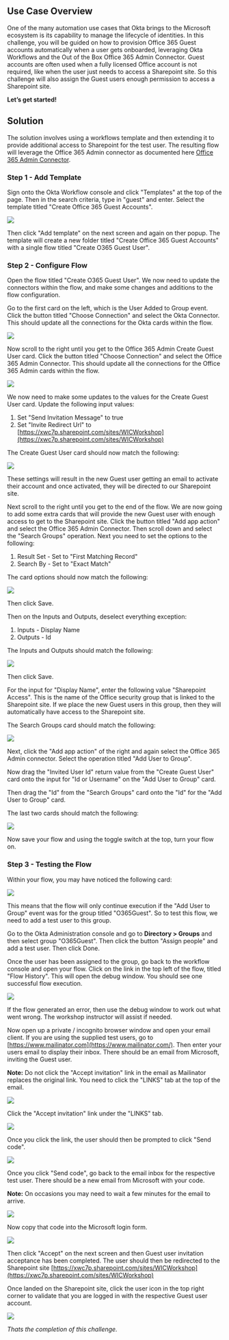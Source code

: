 ﻿## Use Case Overview

One of the many automation use cases that Okta brings to the Microsoft ecosystem is its capability to manage the lifecycle of identities. In this challenge, you will be guided on how to provision Office 365 Guest accounts automatically when a user gets onboarded, leveraging Okta Workflows and the Out of the Box Office 365 Admin Connector. Guest accounts are often used when a fully licensed Office account is not required, like when the user just needs to access a Sharepoint site. So this challenge will also assign the Guest users enough permission to access a Sharepoint site.

**Let’s get started!**

## Solution

The solution involves using a workflows template and then extending it to provide additional access to Sharepoint for the test user. The resulting flow will leverage the Office 365 Admin connector as documented here  [Office 365 Admin Connector](https://help.okta.com/wf/en-us/Content/Topics/Workflows/connector-reference/office365admin/office365admin.htm).

### Step 1 - Add Template

Sign onto the Okta Workflow console and click "Templates" at the top of the page. Then in the search criteria, type in "guest" and enter. Select the template titled "Create Office 365 Guest Accounts".

![](https://github.com/iamse-blog/wic1-workshop/blob/main/images/007/image1.png?raw=true")

Then click "Add template" on the next screen and again on ther popup. The template will create a new folder titled "Create Office 365 Guest Accounts" with a single flow titled "Create O365 Guest User".

### Step 2 - Configure Flow

Open the flow titled "Create O365 Guest User". We now need to update the connectors within the flow, and make some changes and additions to the flow configuration.

Go to the first card on the left, which is the User Added to Group event. Click the button titled "Choose Connection" and select the Okta Connector. This should update all the connections for the Okta cards within the flow.

![](https://github.com/iamse-blog/wic1-workshop/blob/main/images/007/image2.png?raw=true")

Now scroll to the right until you get to the Office 365 Admin Create Guest User card. Click the button titled "Choose Connection" and select the Office 365 Admin Connector. This should update all the connections for the Office 365 Admin cards within the flow.

![](https://github.com/iamse-blog/wic1-workshop/blob/main/images/007/image3.png?raw=true")

We now need to make some updates to the values for the Create Guest User card. Update the following input values:

1.  Set "Send Invitation Message" to true
2.  Set "Invite Redirect Url" to  [https://xwc7p.sharepoint.com/sites/WICWorkshop](https://xwc7p.sharepoint.com/sites/WICWorkshop)

The Create Guest User card should now match the following:

![](https://github.com/iamse-blog/wic1-workshop/blob/main/images/007/image4.png?raw=true")

These settings will result in the new Guest user getting an email to activate their account and once activated, they will be directed to our Sharepoint site.

Next scroll to the right until you get to the end of the flow. We are now going to add some extra cards that will provide the new Guest user with enough access to get to the Sharepoint site. Click the button titled "Add app action" and select the Office 365 Admin Connector. Then scroll down and select the "Search Groups" operation. Next you need to set the options to the following:

1.  Result Set - Set to "First Matching Record"
2.  Search By - Set to "Exact Match"

The card options should now match the following:

![](https://github.com/iamse-blog/wic1-workshop/blob/main/images/007/image5.png?raw=true")

Then click Save.

Then on the Inputs and Outputs, deselect everything exception:

1.  Inputs - Display Name
2.  Outputs - Id

The Inputs and Outputs should match the following:

![](https://github.com/iamse-blog/wic1-workshop/blob/main/images/007/image6.png?raw=true")

Then click Save.

For the input for "Display Name", enter the following value "Sharepoint Access". This is the name of the Office security group that is linked to the Sharepoint site. If we place the new Guest users in this group, then they will automatically have access to the Sharepoint site.

The Search Groups card should match the following:

![](https://github.com/iamse-blog/wic1-workshop/blob/main/images/007/image7.png?raw=true")

Next, click the "Add app action" of the right and again select the Office 365 Admin connector. Select the operation titled "Add User to Group".

Now drag the "Invited User Id" return value from the "Create Guest User" card onto the input for "Id or Username" on the "Add User to Group" card.

Then drag the "Id" from the "Search Groups" card onto the "Id" for the "Add User to Group" card.

The last two cards should match the following:

![](https://github.com/iamse-blog/wic1-workshop/blob/main/images/007/image8.png?raw=true")

Now save your flow and using the toggle switch at the top, turn your flow on.

### Step 3 - Testing the Flow

Within your flow, you may have noticed the following card:

![](https://github.com/iamse-blog/wic1-workshop/blob/main/images/007/image9.png?raw=true")

This means that the flow will only continue execution if the "Add User to Group" event was for the group titled "O365Guest". So to test this flow, we need to add a test user to this group.

Go to the Okta Administration console and go to  **Directory > Groups**  and then select group "O365Guest". Then click the button "Assign people" and add a test user. Then click Done.

Once the user has been assigned to the group, go back to the workflow console and open your flow. Click on the link in the top left of the flow, titled "Flow History". This will open the debug window. You should see one successful flow execution.

![](https://github.com/iamse-blog/wic1-workshop/blob/main/images/007/image10.png?raw=true")

If the flow generated an error, then use the debug window to work out what went wrong. The workshop instructor will assist if needed.

Now open up a private / incognito browser window and open your email client. If you are using the supplied test users, go to  [https://www.mailinator.com](https://www.mailinator.com/). Then enter your users email to display their inbox. There should be an email from Microsoft, inviting the Guest user.

**Note:** Do not click the "Accept invitation" link in the email as Mailinator replaces the original link. You need to click the "LINKS" tab at the top of the email.

![](https://github.com/iamse-blog/wic1-workshop/blob/main/images/007/image11.png?raw=true")

Click the "Accept invitation" link under the "LINKS" tab.

![](https://github.com/iamse-blog/wic1-workshop/blob/main/images/007/image12.png?raw=true")

Once you click the link, the user should then be prompted to click "Send code".

![](https://github.com/iamse-blog/wic1-workshop/blob/main/images/007/image13.png?raw=true")

Once you click "Send code", go back to the email inbox for the respective test user. There should be a new email from Microsoft with your code.

**Note:**  On occasions you may need to wait a few minutes for the email to arrive.

![](https://github.com/iamse-blog/wic1-workshop/blob/main/images/007/image14.png?raw=true")

Now copy that code into the Microsoft login form.

![](https://github.com/iamse-blog/wic1-workshop/blob/main/images/007/image15.png?raw=true")

Then click "Accept" on the next screen and then Guest user invitation acceptance has been completed. The user should then be redirected to the Sharepoint site  [https://xwc7p.sharepoint.com/sites/WICWorkshop](https://xwc7p.sharepoint.com/sites/WICWorkshop)

Once landed on the Sharepoint site, click the user icon in the top right corner to validate that you are logged in with the respective Guest user account.

![](https://github.com/iamse-blog/wic1-workshop/blob/main/images/007/image16.png?raw=true")

*Thats the completion of this challenge.*
